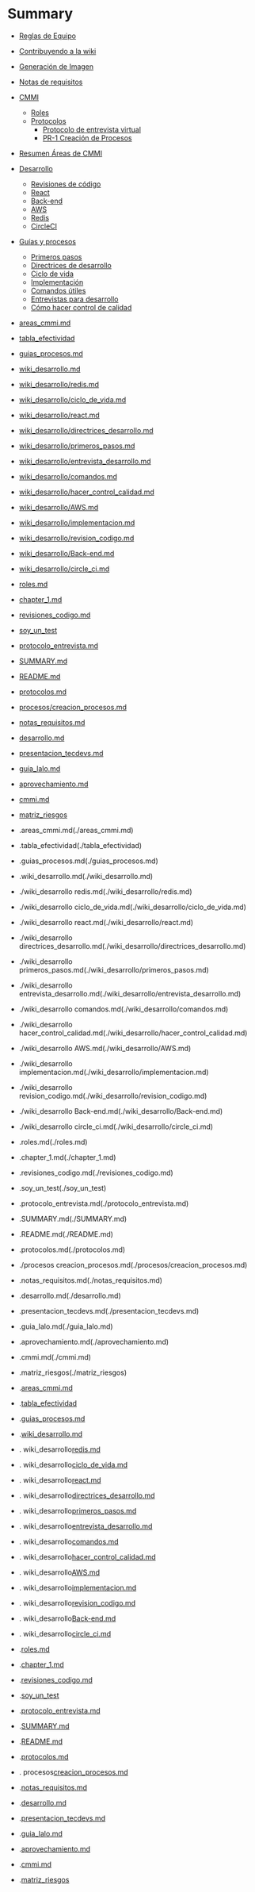 # Summary

- [Reglas de Equipo](./chapter_1.md)
- [Contribuyendo a la wiki](./README.md)
- [Generación de Imagen](./presentacion_tecdevs.md)
- [Notas de requisitos](./notas_requisitos.md)
- [CMMI](./cmmi.md)
  - [Roles](./roles.md)
  - [Protocolos](./protocolos.md)
    - [Protocolo de entrevista virtual](./protocolo_entrevista.md)
    - [PR-1 Creación de Procesos](./procesos/creacion_procesos.md)
- [Resumen Áreas de CMMI](./areas_cmmi.md)
- [Desarrollo](./desarrollo.md)
  - [Revisiones de código](./wiki_desarrollo/revision_codigo.md)
  - [React](./wiki_desarrollo/react.md)
  - [Back-end](./wiki_desarrollo/Back-end.md)
  - [AWS](./wiki_desarrollo/AWS.md)
  - [Redis](./wiki_desarrollo/redis.md)
  - [CircleCI](./wiki_desarrollo/circle_ci.md)
- [Guías y procesos](./guias_procesos.md)
  - [Primeros pasos](./wiki_desarrollo/primeros_pasos.md)
  - [Directrices de desarrollo](./wiki_desarrollo/directrices_desarrollo.md)
  - [Ciclo de vida](./wiki_desarrollo/ciclo_de_vida.md)
  - [Implementación](./wiki_desarrollo/implementacion.md)
  - [Comandos útiles](./wiki_desarrollo/comandos.md)
  - [Entrevistas para desarrollo](./wiki_desarrollo/entrevista_desarrollo.md)
  - [Cómo hacer control de calidad](./wiki_desarrollo/hacer_control_calidad.md)

- [areas_cmmi.md](./areas_cmmi.md)
- [tabla_efectividad](./tabla_efectividad)
- [guias_procesos.md](./guias_procesos.md)
- [wiki_desarrollo.md](./wiki_desarrollo.md)
- [wiki_desarrollo/redis.md](./wiki_desarrollo/redis.md)
- [wiki_desarrollo/ciclo_de_vida.md](./wiki_desarrollo/ciclo_de_vida.md)
- [wiki_desarrollo/react.md](./wiki_desarrollo/react.md)
- [wiki_desarrollo/directrices_desarrollo.md](./wiki_desarrollo/directrices_desarrollo.md)
- [wiki_desarrollo/primeros_pasos.md](./wiki_desarrollo/primeros_pasos.md)
- [wiki_desarrollo/entrevista_desarrollo.md](./wiki_desarrollo/entrevista_desarrollo.md)
- [wiki_desarrollo/comandos.md](./wiki_desarrollo/comandos.md)
- [wiki_desarrollo/hacer_control_calidad.md](./wiki_desarrollo/hacer_control_calidad.md)
- [wiki_desarrollo/AWS.md](./wiki_desarrollo/AWS.md)
- [wiki_desarrollo/implementacion.md](./wiki_desarrollo/implementacion.md)
- [wiki_desarrollo/revision_codigo.md](./wiki_desarrollo/revision_codigo.md)
- [wiki_desarrollo/Back-end.md](./wiki_desarrollo/Back-end.md)
- [wiki_desarrollo/circle_ci.md](./wiki_desarrollo/circle_ci.md)
- [roles.md](./roles.md)
- [chapter_1.md](./chapter_1.md)
- [revisiones_codigo.md](./revisiones_codigo.md)
- [soy_un_test](./soy_un_test)
- [protocolo_entrevista.md](./protocolo_entrevista.md)
- [SUMMARY.md](./SUMMARY.md)
- [README.md](./README.md)
- [protocolos.md](./protocolos.md)
- [procesos/creacion_procesos.md](./procesos/creacion_procesos.md)
- [notas_requisitos.md](./notas_requisitos.md)
- [desarrollo.md](./desarrollo.md)
- [presentacion_tecdevs.md](./presentacion_tecdevs.md)
- [guia_lalo.md](./guia_lalo.md)
- [aprovechamiento.md](./aprovechamiento.md)
- [cmmi.md](./cmmi.md)
- [matriz_riesgos](./matriz_riesgos)
- .areas_cmmi.md(./areas_cmmi.md)
- .tabla_efectividad(./tabla_efectividad)
- .guias_procesos.md(./guias_procesos.md)
- .wiki_desarrollo.md(./wiki_desarrollo.md)
- ./wiki_desarrollo  redis.md(./wiki_desarrollo/redis.md)
- ./wiki_desarrollo  ciclo_de_vida.md(./wiki_desarrollo/ciclo_de_vida.md)
- ./wiki_desarrollo  react.md(./wiki_desarrollo/react.md)
- ./wiki_desarrollo  directrices_desarrollo.md(./wiki_desarrollo/directrices_desarrollo.md)
- ./wiki_desarrollo  primeros_pasos.md(./wiki_desarrollo/primeros_pasos.md)
- ./wiki_desarrollo  entrevista_desarrollo.md(./wiki_desarrollo/entrevista_desarrollo.md)
- ./wiki_desarrollo  comandos.md(./wiki_desarrollo/comandos.md)
- ./wiki_desarrollo  hacer_control_calidad.md(./wiki_desarrollo/hacer_control_calidad.md)
- ./wiki_desarrollo  AWS.md(./wiki_desarrollo/AWS.md)
- ./wiki_desarrollo  implementacion.md(./wiki_desarrollo/implementacion.md)
- ./wiki_desarrollo  revision_codigo.md(./wiki_desarrollo/revision_codigo.md)
- ./wiki_desarrollo  Back-end.md(./wiki_desarrollo/Back-end.md)
- ./wiki_desarrollo  circle_ci.md(./wiki_desarrollo/circle_ci.md)
- .roles.md(./roles.md)
- .chapter_1.md(./chapter_1.md)
- .revisiones_codigo.md(./revisiones_codigo.md)
- .soy_un_test(./soy_un_test)
- .protocolo_entrevista.md(./protocolo_entrevista.md)
- .SUMMARY.md(./SUMMARY.md)
- .README.md(./README.md)
- .protocolos.md(./protocolos.md)
- ./procesos  creacion_procesos.md(./procesos/creacion_procesos.md)
- .notas_requisitos.md(./notas_requisitos.md)
- .desarrollo.md(./desarrollo.md)
- .presentacion_tecdevs.md(./presentacion_tecdevs.md)
- .guia_lalo.md(./guia_lalo.md)
- .aprovechamiento.md(./aprovechamiento.md)
- .cmmi.md(./cmmi.md)
- .matriz_riesgos(./matriz_riesgos)
- .[areas_cmmi.md](./areas_cmmi.md)
- .[tabla_efectividad](./tabla_efectividad)
- .[guias_procesos.md](./guias_procesos.md)
- .[wiki_desarrollo.md](./wiki_desarrollo.md)
- .  wiki_desarrollo[redis.md](./wiki_desarrollo/redis.md)
- .  wiki_desarrollo[ciclo_de_vida.md](./wiki_desarrollo/ciclo_de_vida.md)
- .  wiki_desarrollo[react.md](./wiki_desarrollo/react.md)
- .  wiki_desarrollo[directrices_desarrollo.md](./wiki_desarrollo/directrices_desarrollo.md)
- .  wiki_desarrollo[primeros_pasos.md](./wiki_desarrollo/primeros_pasos.md)
- .  wiki_desarrollo[entrevista_desarrollo.md](./wiki_desarrollo/entrevista_desarrollo.md)
- .  wiki_desarrollo[comandos.md](./wiki_desarrollo/comandos.md)
- .  wiki_desarrollo[hacer_control_calidad.md](./wiki_desarrollo/hacer_control_calidad.md)
- .  wiki_desarrollo[AWS.md](./wiki_desarrollo/AWS.md)
- .  wiki_desarrollo[implementacion.md](./wiki_desarrollo/implementacion.md)
- .  wiki_desarrollo[revision_codigo.md](./wiki_desarrollo/revision_codigo.md)
- .  wiki_desarrollo[Back-end.md](./wiki_desarrollo/Back-end.md)
- .  wiki_desarrollo[circle_ci.md](./wiki_desarrollo/circle_ci.md)
- .[roles.md](./roles.md)
- .[chapter_1.md](./chapter_1.md)
- .[revisiones_codigo.md](./revisiones_codigo.md)
- .[soy_un_test](./soy_un_test)
- .[protocolo_entrevista.md](./protocolo_entrevista.md)
- .[SUMMARY.md](./SUMMARY.md)
- .[README.md](./README.md)
- .[protocolos.md](./protocolos.md)
- .  procesos[creacion_procesos.md](./procesos/creacion_procesos.md)
- .[notas_requisitos.md](./notas_requisitos.md)
- .[desarrollo.md](./desarrollo.md)
- .[presentacion_tecdevs.md](./presentacion_tecdevs.md)
- .[guia_lalo.md](./guia_lalo.md)
- .[aprovechamiento.md](./aprovechamiento.md)
- .[cmmi.md](./cmmi.md)
- .[matriz_riesgos](./matriz_riesgos)
